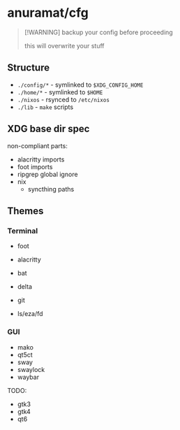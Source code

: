 # anuramat/cfg

> [!WARNING] backup your config before proceeding
>
> this will overwrite your stuff

## Structure

- `./config/*` - symlinked to `$XDG_CONFIG_HOME`
- `./home/*` - symlinked to `$HOME`
- `./nixos` - rsynced to `/etc/nixos`
- `./lib` - `make` scripts

## XDG base dir spec

non-compliant parts:

- alacritty imports
- foot imports
- ripgrep global ignore
- nix
  - syncthing paths

## Themes

### Terminal

- foot
- alacritty

- bat
- delta
- git
- ls/eza/fd

### GUI

- mako
- qt5ct
- sway
- swaylock
- waybar

TODO:

- gtk3
- gtk4
- qt6
